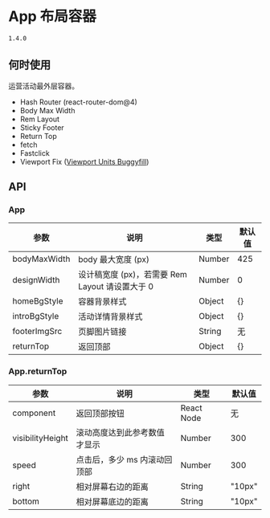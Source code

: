 # App 布局容器
`1.4.0`

## 何时使用
运营活动最外层容器。

- Hash Router (react-router-dom@4)
- Body Max Width
- Rem Layout
- Sticky Footer
- Return Top
- fetch
- Fastclick
- Viewport Fix ([Viewport Units Buggyfill](https://github.com/rodneyrehm/viewport-units-buggyfill))

## API
### App
| 参数 | 说明 | 类型 | 默认值 |
| --- | --- | --- | --- |
| bodyMaxWidth | body 最大宽度 (px) | Number | 425 |
| designWidth | 设计稿宽度 (px)，若需要 Rem Layout 请设置大于 0 | Number | 0 |
| homeBgStyle | 容器背景样式 | Object | {} |
| introBgStyle | 活动详情背景样式 | Object | {} |
| footerImgSrc | 页脚图片链接 | String | 无 |
| returnTop | 返回顶部 | Object | {} |

### App.returnTop
| 参数 | 说明 | 类型 | 默认值 |
| --- | --- | --- | --- |
| component | 返回顶部按钮 | React Node | 无 |
| visibilityHeight | 滚动高度达到此参考数值才显示 | Number | 300 |
| speed | 点击后，多少 ms 内滚动回顶部 | Number | 300 |
| right | 相对屏幕右边的距离 | String | "10px" |
| bottom | 相对屏幕底边的距离 | String | "10px" |
